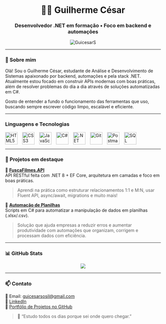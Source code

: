 <h1 align="center">👨‍💻 Guilherme César</h1>
<h3 align="center">Desenvolvedor .NET em formação • Foco em backend e automações</h3>

<p align="center">
  <img src="https://komarev.com/ghpvc/?username=GuicesarS&label=Profile%20views&color=0e75b6&style=flat" alt="GuicesarS" />
</p>

---

### 👋 Sobre mim

Olá! Sou o Guilherme César, estudante de Análise e Desenvolvimento de Sistemas apaixonado por backend, automações e pela stack .NET.  
Atualmente estou focado em construir APIs modernas com boas práticas, além de resolver problemas do dia a dia através de soluções automatizadas em C#.

Gosto de entender a fundo o funcionamento das ferramentas que uso, buscando sempre escrever código limpo, escalável e eficiente.

---

### Linguagens e Tecnologias

<div style="display: flex; align-items: center; gap: 15px; flex-wrap: wrap;">
  <!-- HTML -->
  <img src="https://cdn.jsdelivr.net/gh/devicons/devicon/icons/html5/html5-original.svg" width="40" alt="HTML5" />
  
  <!-- CSS -->
  <img src="https://cdn.jsdelivr.net/gh/devicons/devicon/icons/css3/css3-original.svg" width="40" alt="CSS3" />
  
  <!-- JavaScript -->
  <img src="https://cdn.jsdelivr.net/gh/devicons/devicon/icons/javascript/javascript-original.svg" width="40" alt="JavaScript" />
  
  <!-- C# -->
  <img src="https://cdn.jsdelivr.net/gh/devicons/devicon/icons/csharp/csharp-original.svg" width="40" alt="C#" />
  
  <!-- .NET -->
  <img src="https://cdn.jsdelivr.net/gh/devicons/devicon/icons/dotnetcore/dotnetcore-original.svg" width="40" alt=".NET" />
  
  <!-- Git -->
  <img src="https://cdn.jsdelivr.net/gh/devicons/devicon/icons/git/git-original.svg" width="40" alt="Git" />
  
  <!-- Postman -->
  <img src="https://cdn.jsdelivr.net/gh/devicons/devicon/icons/postman/postman-original.svg" width="40" alt="Postman" />
  
  <!-- SQL Server -->
  <img src="https://cdn.jsdelivr.net/gh/devicons/devicon/icons/microsoftsqlserver/microsoftsqlserver-plain.svg" width="40" alt="SQL Server" />
</div>




---

### 🚀 Projetos em destaque

📌 [**FuscaFilmes.API**](https://github.com/GuicesarS/EFCore-API)  
API RESTful feita com .NET 8 + EF Core, arquitetura em camadas e foco em boas práticas.  
> Aprendi na prática como estruturar relacionamentos 1:1 e M:N, usar Fluent API, async/await, migrations e muito mais!

📌 [**Automação de Planilhas**](https://github.com/GuicesarS/Automacao_Planilhas)  
Scripts em C# para automatizar a manipulação de dados em planilhas (.xlsx/.csv).  
> Solução que ajuda empresas a reduzir erros e aumentar produtividade com automações que organizam, corrigem e processam dados com eficiência.

---

### 📊 GitHub Stats

<p align="center">
  <img src="https://github-readme-stats.vercel.app/api?username=GuicesarS&show_icons=true&theme=dracula&count_private=true&title_color=ffffff&icon_color=bb2acf&text_color=daf7dc&bg_color=191919&hide_border=true" />
</p>

---

### 📫 Contato

📧 Email: guicesarsosil@gmail.com  
💼 [LinkedIn]((https://www.linkedin.com/in/guicesarss/))  
📂 [Portfólio de Projetos no GitHub](https://github.com/GuicesarS?tab=repositories)


> 💬 “Estudo todos os dias porque sei onde quero chegar.”
